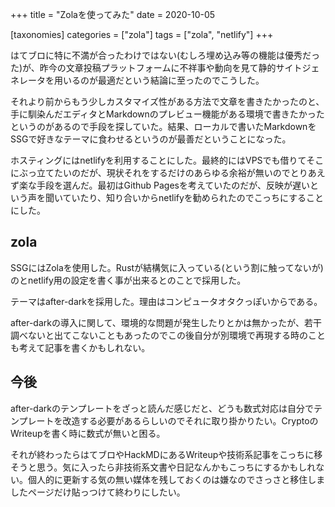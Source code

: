 +++
title = "Zolaを使ってみた"
date = 2020-10-05

[taxonomies]
categories = ["zola"]
tags = ["zola", "netlify"]
+++

はてブロに特に不満が合ったわけではない(むしろ埋め込み等の機能は優秀だった)が、昨今の文章投稿プラットフォームに不祥事や動向を見て静的サイトジェネレータを用いるのが最適だという結論に至ったのでこうした。

<!-- more -->

それより前からもう少しカスタマイズ性がある方法で文章を書きたかったのと、手に馴染んだエディタとMarkdownのプレビュー機能がある環境で書きたかったというのがあるので手段を探していた。結果、ローカルで書いたMarkdownをSSGで好きなテーマに食わせるというのが最善だということになった。

ホスティングにはnetlifyを利用することにした。最終的にはVPSでも借りてそこにぶっ立てたいのだが、現状それをするだけのあらゆる余裕が無いのでとりあえず楽な手段を選んだ。最初はGithub Pagesを考えていたのだが、反映が遅いという声を聞いていたり、知り合いからnetlifyを勧められたのでこっちにすることにした。

## zola

SSGにはZolaを使用した。Rustが結構気に入っている(という割に触ってないが)のとnetlify用の設定を書く事が出来るとのことで採用した。

テーマはafter-darkを採用した。理由はコンピュータオタクっぽいからである。

after-darkの導入に関して、環境的な問題が発生したりとかは無かったが、若干調べないと出てこないこともあったのでこの後自分が別環境で再現する時のことも考えて記事を書くかもしれない。

## 今後

after-darkのテンプレートをざっと読んだ感じだと、どうも数式対応は自分でテンプレートを改造する必要があるらしいのでそれに取り掛かりたい。CryptoのWriteupを書く時に数式が無いと困る。

それが終わったらはてブロやHackMDにあるWriteupや技術系記事をこっちに移そうと思う。気に入ったら非技術系文書や日記なんかもこっちにするかもしれない。個人的に更新する気の無い媒体を残しておくのは嫌なのでさっさと移住しましたページだけ貼っつけて終わりにしたい。
